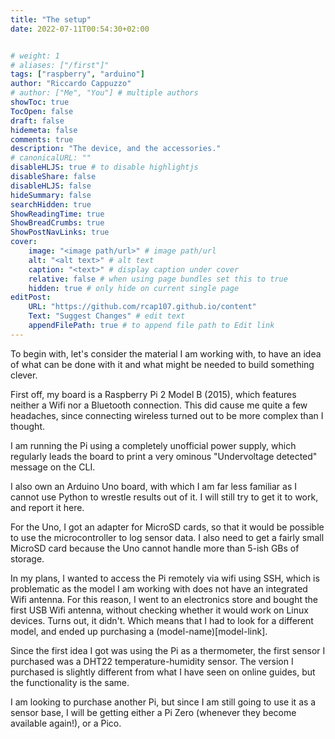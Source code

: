 ```yaml
---
title: "The setup"
date: 2022-07-11T00:54:30+02:00


# weight: 1
# aliases: ["/first"]"
tags: ["raspberry", "arduino"]
author: "Riccardo Cappuzzo"
# author: ["Me", "You"] # multiple authors
showToc: true
TocOpen: false
draft: false
hidemeta: false
comments: true
description: "The device, and the accessories."
# canonicalURL: ""
disableHLJS: true # to disable highlightjs
disableShare: false
disableHLJS: false
hideSummary: false
searchHidden: true
ShowReadingTime: true
ShowBreadCrumbs: true
ShowPostNavLinks: true
cover:
    image: "<image path/url>" # image path/url
    alt: "<alt text>" # alt text
    caption: "<text>" # display caption under cover
    relative: false # when using page bundles set this to true
    hidden: true # only hide on current single page
editPost:
    URL: "https://github.com/rcap107.github.io/content"
    Text: "Suggest Changes" # edit text
    appendFilePath: true # to append file path to Edit link
---
```

To begin with, let's consider the material I am working with, to have an idea of what 
can be done with it and what might be needed to build something clever. 

First off, my board is a Raspberry Pi 2 Model B (2015), which features neither a Wifi
nor a Bluetooth connection. This did cause me quite a few headaches, since connecting
wireless turned out to be more complex than I thought.

I am running the Pi using a completely unofficial power supply, which regularly leads
the board to print a very ominous "Undervoltage detected" message on the CLI. 

I also own an Arduino Uno board, with which I am far less familiar as I cannot use 
Python to wrestle results out of it. I will still try to get it to work, and report
it here. 

For the Uno, I got an adapter for MicroSD cards, so that it would be possible to use
the microcontroller to log sensor data. I also need to get a fairly small MicroSD card
because the Uno cannot handle more than 5-ish GBs of storage. 

In my plans, I wanted to access the Pi remotely via wifi using SSH, which is 
problematic as the model I am working with does not have an integrated Wifi antenna. 
For this reason, I went to an electronics store and bought the first USB Wifi 
antenna, without checking whether it would work on Linux devices. Turns out, it didn't. 
Which means that I had to look for a different model, and ended up purchasing a 
(model-name)[model-link]. 

Since the first idea I got was using the Pi as a thermometer, the first sensor I 
purchased was a DHT22 temperature-humidity sensor. The version I purchased is slightly
different from what I have seen on online guides, but the functionality is the same.

I am looking to purchase another Pi, but since I am still going to use it as a sensor 
base, I will be getting either a Pi Zero (whenever they become available again!), or 
a Pico. 